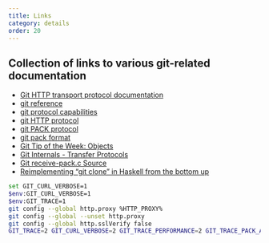 ```yaml
---
title: Links
category: details
order: 20
---
```


## Collection of links to various git-related documentation

- [Git HTTP transport protocol documentation](https://gist.github.com/schacon/6092633)
- [git reference](https://www.git-scm.com/docs)
- [git protocol capabilities](https://www.git-scm.com/docs/protocol-capabilities)
- [git HTTP protocol](https://www.git-scm.com/docs/http-protocol)
- [git PACK protocol](https://www.git-scm.com/docs/pack-protocol)
- [git pack format](https://www.git-scm.com/docs/pack-format)
- [Git Tip of the Week: Objects](https://alblue.bandlem.com/2011/08/git-tip-of-week-objects.html)
- [Git Internals - Transfer Protocols](https://git-scm.herokuapp.com/book/en/Git-Internals-Transfer-Protocols)
- [Git receive-pack.c Source](https://github.com/git/git/blob/master/builtin/receive-pack.c)
- [Reimplementing “git clone” in Haskell from the bottom up](https://stefan.saasen.me/articles/git-clone-in-haskell-from-the-bottom-up/)

```bash
set GIT_CURL_VERBOSE=1
$env:GIT_CURL_VERBOSE=1
$env:GIT_TRACE=1
git config --global http.proxy %HTTP_PROXY%
git config --global --unset http.proxy
git config --global http.sslVerify false
GIT_TRACE=2 GIT_CURL_VERBOSE=2 GIT_TRACE_PERFORMANCE=2 GIT_TRACE_PACK_ACCESS=2 GIT_TRACE_PACKET=2 GIT_TRACE_PACKFILE=2 GIT_TRACE_SETUP=2 GIT_TRACE_SHALLOW=2
```
